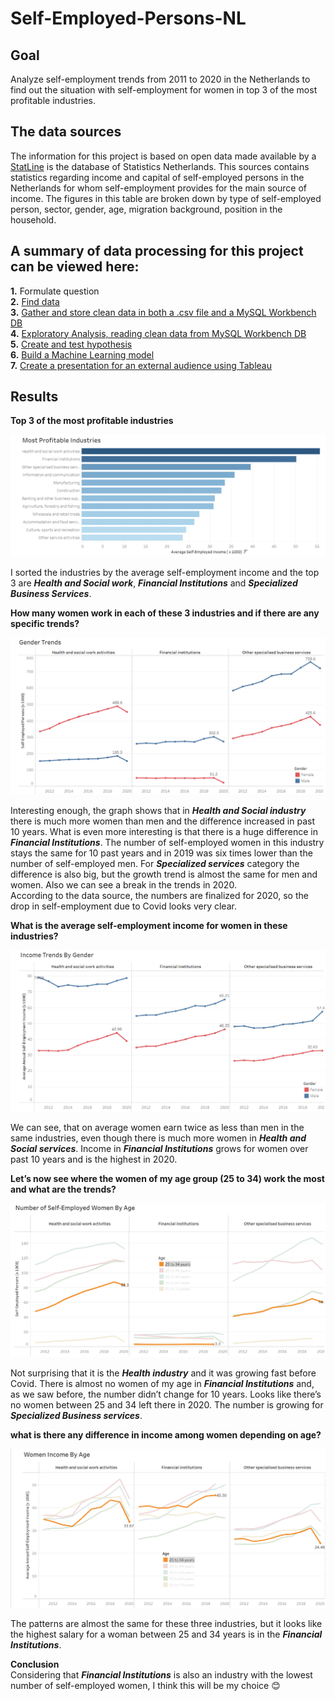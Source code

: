 # Self-Employed-Persons-NL   

## Goal ##   
Analyze self-employment trends from 2011 to 2020 in the Netherlands to find out the situation with self-employment for women in top 3 of the most profitable industries.   

## The data sources ##   
The information for this project is based on open data made available by a [StatLine](https://opendata.cbs.nl/#/CBS/nl/) is the database of Statistics Netherlands. This sources contains statistics regarding income and capital of self-employed persons in the Netherlands for whom self-employment provides for the main source of income. The figures in this table are broken down by type of self-employed person, sector, gender, age, migration background, position in the household.   

## A summary of data processing for this project can be viewed here: ##   
**1.** Formulate question   
**2.** [Find data](https://opendata.cbs.nl/statline/portal.html?_la=en&_catalog=CBS&tableId=84466ENG&_theme=1070)   
**3.** [Gather and store clean data in both a .csv file and a MySQL Workbench DB](project_files/gather_data_self-employed_persons.ipynb)   
**4.** [Exploratory Analysis, reading clean data from MySQL Workbench DB](project_files/eda_self-empl.ipynb)   
**5.** [Create and test hypothesis](project_files/hypothesis_testing.ipynb)   
**6.** [Build a Machine Learning model](project_files/model.ipynb)   
**7.** [Create a presentation for an external audience using Tableau](https://public.tableau.com/app/profile/ekaterina.litvinova/viz/Self-Employed-Persons-NL/Self-Employed-Persons-NL?publish=yes)   

## Results ##
**Top 3 of the most profitable industries**   
  
![Top 3 of the most profitable industries](/project_files/images/profitable_industries.png)   

I sorted the industries by the average self-employment income and the top 3 are **_Health and Social work_**, **_Financial Institutions_** and **_Specialized Business Services_**. 

**How many women work in each of these 3 industries and if there are any specific trends?**   

![How many women work in each of these 3 industries](/project_files/images/gender_trends.png)  

Interesting enough, the graph shows that in **_Health and Social industry_** there is much more women than men and the difference increased in past 10 years. What is even more interesting is that there is a huge difference in **_Financial Institutions_**. The number of self-employed women in this industry stays the same for 10 past years and in 2019 was six times lower than the number of self-employed men. For **_Specialized services_** category the difference is also big, but the growth trend is almost the same for men and women. Also we can see a break in the trends in 2020.   
According to the data source, the numbers are finalized for 2020, so the drop in self-employment due to Covid looks very clear.   

**What is the average self-employment income for women in these industries?**   

![average self-employment income for women in these industries](/project_files/images/Income_trends_gender.png)  

We can see, that on average women earn twice as less than men in the same industries, even though there is much more women in **_Health and Social services_**. Income in **_Financial Institutions_** grows for women over past 10 years and is the highest in 2020.   

**Let’s now see where the women of my age group (25 to 34) work the most and what are the trends?**   

![women of my age group](/project_files/images/number_self_eml_women_by_age.png)   

Not surprising that it is the **_Health industry_** and it was growing fast before Covid. There is almost no women of my age in **_Financial Institutions_** and, as we saw before, the number didn’t change for 10 years. Looks like there’s no women between 25 and 34 left there in 2020. The number is growing for **_Specialized Business services_**.   

**what is there any difference in income among women depending on age?**   

![women depending on age](/project_files/images/women_income_by_age.png)   

The patterns are almost the same for these three industries, but it looks like the highest salary for a woman between 25 and 34 years is in the **_Financial Institutions_**.   

**Conclusion**   
Considering that **_Financial Institutions_** is also an industry with the lowest number of self-employed women, I think this will be my choice 😊
